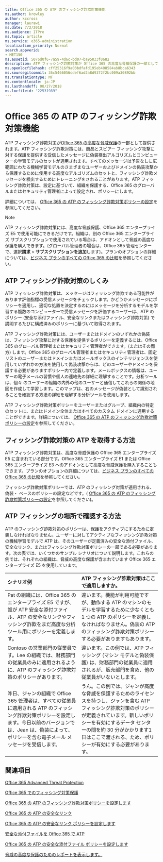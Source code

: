 ```yaml
---
title: Office 365 の ATP のフィッシング詐欺対策機能
ms.author: krowley
author: kccross
manager: laurawi
ms.date: 7/2/2018
ms.audience: ITPro
ms.topic: article
ms.service: o365-administration
localization_priority: Normal
search.appverid:
- MET150
ms.assetid: 5076d0f6-7a59-4d6c-bd07-ba95033f0682
description: ATP フィッシング詐欺対策が Office 365 の高度な脅威保護の一部として提供されます。ATP フィッシング詐欺対策には、商品とスピアー フィッシング攻撃に対する保護を提供する受信したメッセージに偽装検出アルゴリズムとコンピューターの学習モデルのセットが適用されます。すべてのメッセージは予告なしに広範囲にわたる機械学習モデルのさまざまなユーザーおよびドメインの偽装攻撃から保護するために使用する高度なアルゴリズムのセットと、フィッシング詐欺メッセージを検出するためにトレーニングをされることがあります。ATP フィッシング詐欺対策は、設定に基づいて、組織を保護する、Office 365 のグローバルまたはセキュリティ管理者によって設定され、ポリシーにします。
ms.openlocfilehash: cff25316f9a03bdfafd195eb408584ab8bca6343
ms.sourcegitcommit: 36c5466056cdef6ad2a8d9372f2bc009a30892bb
ms.translationtype: MT
ms.contentlocale: ja-JP
ms.lasthandoff: 08/27/2018
ms.locfileid: "22531989"
---
```

# <a name="atp-anti-phishing-capabilities-in-office-365"></a>Office 365 の ATP のフィッシング詐欺対策機能

ATP フィッシング詐欺対策が[Office 365 の高度な脅威保護](https://technet.microsoft.com/en-us/library/exchange-online-advanced-threat-protection-service-description.aspx)の一部として提供されます。ATP フィッシング詐欺対策には、商品とスピアー フィッシング攻撃に対する保護を提供する受信したメッセージに偽装検出アルゴリズムとコンピューターの学習モデルのセットが適用されます。すべてのメッセージは予告なしに広範囲にわたる機械学習モデルのさまざまなユーザーおよびドメインの偽装攻撃から保護するために使用する高度なアルゴリズムのセットと、フィッシング詐欺メッセージを検出するためにトレーニングをされることがあります。ATP フィッシング詐欺対策は、設定に基づいて、組織を保護する、Office 365 のグローバルまたはセキュリティ管理者によって設定され、ポリシーにします。
  
詳細については、 [Office 365 の ATP のフィッシング詐欺対策ポリシーの設定](set-up-atp-anti-phishing-policies.md)を参照してください。
  
> [!NOTE]
> ATP フィッシング詐欺対策には、高度な脅威保護、Office 365 エンタープライズ E5 で使用可能にできるだけです。組織は、別の Office 365 エンタープライズ サブスクリプションで使用されている場合は、アドオンとして脅威の高度な保護を購入できます。(グローバル管理者の場合は、Office 365 管理センターで、選択**請求** \> **サブスクリプションを追加**します)。プランのオプションの詳細については、[ビジネス プランのすべての Office 365 の比較](https://go.microsoft.com/fwlink/?linkid=844053)を参照してください。 
    
## <a name="how-atp-anti-phishing-works"></a>ATP フィッシング詐欺対策のしくみ
<a name="Howantiphishworks"> </a>

ATP フィッシング詐欺対策は、メッセージはフィッシング詐欺である可能性があります評価指標の受信メッセージをチェックします。かどうかメッセージにポリシーを適用し、適切な処置を決定するのにはメッセージを分析するモデルを学習する複数のコンピューターで受信メッセージを評価するユーザーは、ATP のポリシー (安全な添付ファイル、安全なリンクまたはフィッシング詐欺対策) で説明するたびに構成済みのポリシーに基づいて取得されます。
  
ATP フィッシング詐欺対策には、ユーザーまたはドメインのいずれかの偽装は、フィッシング攻撃に対する保護を提供するポリシーを定義するには、Office 365 のグローバル管理者またはセキュリティ管理者ができます。(またはその両方) します。Office 365 のグローバル管理者またはセキュリティ管理者は、固定リストのユーザーまたはドメインまたはメールボックスのインテリジェンスを使用していずれかの方法を使用して偽装攻撃からは、どのユーザーやドメインを保護する必要がありますポリシー内で定義します。メールボックスの情報は、ユーザーの電子メールの習慣や個人の連絡先の詳細に理解することです。分析ツールは、個々 のユーザーの組織の内外の他のユーザーと通信してこれらの関係の地図を作成して学習します。このマップは、右のメッセージが偽装として識別されることを確認する方法の詳細を理解する分析ツールを使用します。
  
ATP フィッシング詐欺対策ポリシーをユーザーまたはグループ、組織内の特定のセットに、またはドメイン全体またはすべてのカスタム ドメインに適用することができます。詳細については、 [Office 365 の ATP のフィッシング詐欺対策ポリシーの設定](set-up-atp-anti-phishing-policies.md)を参照してください。
  
## <a name="how-to-get-atp-anti-phishing"></a>フィッシング詐欺対策の ATP を取得する方法
<a name="Howtogetantiphish"> </a>

ATP フィッシング詐欺対策は、高度な脅威保護の Office 365 エンタープライズ E5 に含まれている部分です。Office 365 エンタープライズ E1 または Office 365 エンタープライズ E3 へのアドオンとして高度な脅威保護を購入することもできます。プランのオプションの詳細については、[ビジネス プランのすべての Office 365 の比較](https://go.microsoft.com/fwlink/?linkid=844053)を参照してください。
  
フィッシング詐欺対策ポリシーでは、ATP のフィッシング対策が適用される、偽装・ ベースのポリシーの設定などです。( [Office 365 の ATP のフィッシング詐欺対策ポリシーの設定](set-up-atp-anti-phishing-policies.md)を参照してください)。
  
## <a name="how-to-know-if-atp-anti-phishing-is-in-place"></a>ATP フィッシングの場所で確認する方法
<a name="IsantiphishOn"> </a>

ATP のフィッシング詐欺対策のポリシーは、保護をアクティブにするために定義しなければなりません。ユーザーに対してアクティブなフィッシング詐欺対策の機械学習モデルで ATP は、そのユーザーが定義済みの安全な添付ファイル、安全なリンク、またはフィッシング詐欺対策ポリシーの一部である必要があります。次の表では、いくつかのサンプル シナリオについて説明します。これらの例では、それぞれの組織は、脅威の高度な保護が含まれています Office 365 エンタープライズ E5 を使用しています。
  
|**シナリオ例**|**ATP フィッシング詐欺対策はここで適用しますか。**|
|:-----|:-----|
|Pat の組織には、Office 365 のエンタープライズ E5 ですが、誰が ATP 安全な添付ファイル、ATP の安全なリンクやフィッシング詐欺をまだ高度な分析ツール用にポリシーを定義します。|違います。機能が利用可能ですが、動作する ATP のマシンのモデルを学習するために少なくとも 1 つの ATP のポリシーを定義しなければなりません。偽装の ATP のフィッシング詐欺対策ポリシーする必要がありますもあります。|
|Contoso の営業部門の従業員です。Lee の組織では、財務部門の従業員のみに適用されるように、ATP のフィッシング詐欺対策のポリシーがあります。|違います。この例では、ATP フィッシング (マシン モデルと偽装保護) は、財務部門の従業員に適用されるが、販売部門を含め、他の従業員がいないとします。|
|昨日、ジャンの組織で Office 365 管理者は、すべての従業員に適用される ATP のフィッシング詐欺対策ポリシーを設定します。今日以前のバージョンでは、Jean は、偽装によって、ポリシーを含む電子メール メッセージを受信します。|うん。この例では、ジャンが高度な脅威を保護するためのライセンスを持つし、ジャンを含む ATP フィッシング詐欺対策のポリシーが定義されています。新しいポリシーを有効にするデータ センターの間を約 30 分がかかります1 日はここで渡される、ため、ポリシーが有効にする必要があります。|
   
## <a name="related-topics"></a>関連項目
<a name="IsantiphishOn"> </a>

[Office 365 Advanced Threat Protection](office-365-atp.md)
  
[Office 365 でのフィッシング対策保護](anti-phishing-protection.md)
  
[Office 365 の ATP のフィッシング詐欺対策ポリシーを設定します](set-up-atp-anti-phishing-policies.md)
  
[Office 365 の ATP の安全なリンク](atp-safe-links.md)
  
[Office 365 の ATP の安全なリンク ポリシーを設定します](set-up-atp-safe-links-policies.md)
  
[安全な添付ファイルを Office 365 で ATP](atp-safe-attachments.md)
  
[Office 365 の ATP の安全な添付ファイル ポリシーを設定します](set-up-atp-safe-attachments-policies.md)
  
[脅威の高度な保護のためのレポートを表示します。](view-reports-for-atp.md)
  

